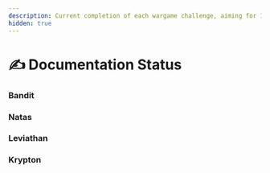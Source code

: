 ```yaml
---
description: Current completion of each wargame challenge, aiming for 100%
hidden: true
---
```


# ✍️ Documentation Status

### Bandit

### Natas

### Leviathan

### Krypton







